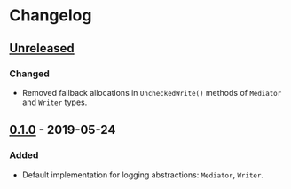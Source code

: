 # Changelog

## [Unreleased]
### Changed
- Removed fallback allocations in `UncheckedWrite()` methods of `Mediator` and `Writer` types.

## [0.1.0] - 2019-05-24
### Added
- Default implementation for logging abstractions: `Mediator`, `Writer`.

[Unreleased]: https://github.com/qbit86/phlogopite/compare/main-0.1.0...HEAD 
[0.1.0]: https://github.com/qbit86/phlogopite/releases/tag/main-0.1.0
